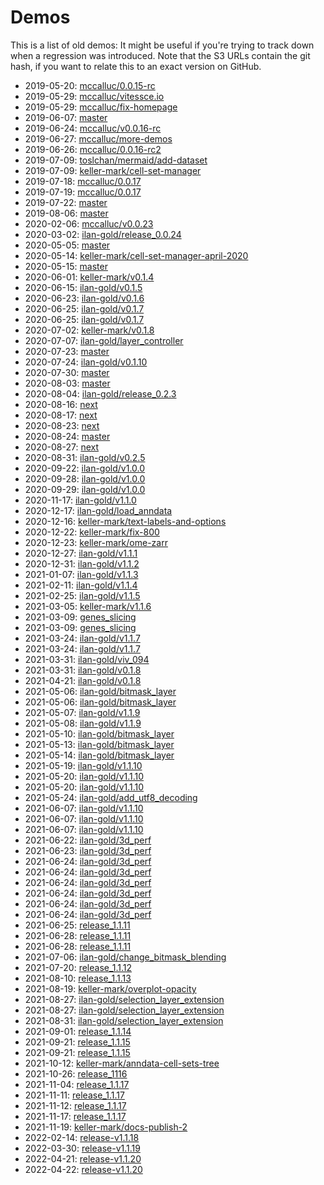 # Demos

This is a list of old demos: It might be useful if you're trying to track down when a regression was introduced.
Note that the S3 URLs contain the git hash, if you want to relate this to an exact version on GitHub.

- 2019-05-20: [mccalluc/0.0.15-rc](https://s3.amazonaws.com/vitessce-data/demos/2019-05-20/7e97179/docs/index.html)
- 2019-05-29: [mccalluc/vitessce.io](https://s3.amazonaws.com/vitessce-data/demos/2019-05-29/07b48be/staging-docs/index.html)
- 2019-05-29: [mccalluc/fix-homepage](https://s3.amazonaws.com/vitessce-data/demos/2019-05-29/b375d66/staging-docs/index.html)
- 2019-06-07: [master](https://s3.amazonaws.com/vitessce-data/demos/2019-06-07/ff8a33c/staging-docs/index.html)
- 2019-06-24: [mccalluc/v0.0.16-rc](https://s3.amazonaws.com/vitessce-data/demos/2019-06-24/ac9972c/staging-docs/index.html)
- 2019-06-27: [mccalluc/more-demos](https://s3.amazonaws.com/vitessce-data/demos/2019-06-27/d532cf2/staging-docs/index.html)
- 2019-06-26: [mccalluc/0.0.16-rc2](https://s3.amazonaws.com/vitessce-data/demos/2019-06-26/8bf8f29/staging-docs/index.html)
- 2019-07-09: [toslchan/mermaid/add-dataset](https://s3.amazonaws.com/vitessce-data/demos/2019-07-09/e65b127/staging-docs/index.html)
- 2019-07-09: [keller-mark/cell-set-manager](https://s3.amazonaws.com/vitessce-data/demos/2019-07-09/e8f8138/staging-docs/index.html)
- 2019-07-18: [mccalluc/0.0.17](https://s3.amazonaws.com/vitessce-data/demos/2019-07-18/2092ed1/staging-docs/index.html)
- 2019-07-19: [mccalluc/0.0.17](https://s3.amazonaws.com/vitessce-data/demos/2019-07-19/cade6b9/staging-docs/index.html)
- 2019-07-22: [master](https://s3.amazonaws.com/vitessce-data/demos/2019-07-22/1869451/staging-docs/index.html)
- 2019-08-06: [master](https://s3.amazonaws.com/vitessce-data/demos/2019-08-06/51ef18d/staging-docs/index.html)
- 2020-02-06: [mccalluc/v0.0.23](https://s3.amazonaws.com/vitessce-data/demos/2020-02-06/2365869/staging-docs/index.html)
- 2020-03-02: [ilan-gold/release_0.0.24](https://s3.amazonaws.com/vitessce-data/demos/2020-03-02/e802851/index.html)
- 2020-05-05: [master](https://s3.amazonaws.com/vitessce-data/demos/2020-05-05/645ced4/index.html)
- 2020-05-14: [keller-mark/cell-set-manager-april-2020](https://s3.amazonaws.com/vitessce-data/demos/2020-05-14/097b04d/index.html)
- 2020-05-15: [master](https://s3.amazonaws.com/vitessce-data/demos/2020-05-15/bfc97f7/index.html)
- 2020-06-01: [keller-mark/v0.1.4](https://s3.amazonaws.com/vitessce-data/demos/2020-06-01/85df787/index.html)
- 2020-06-15: [ilan-gold/v0.1.5](https://s3.amazonaws.com/vitessce-data/demos/2020-06-15/c1781a4/index.html)
- 2020-06-23: [ilan-gold/v0.1.6](https://s3.amazonaws.com/vitessce-data/demos/2020-06-23/063021b/index.html)
- 2020-06-25: [ilan-gold/v0.1.7](https://s3.amazonaws.com/vitessce-data/demos/2020-06-25/0b8c167/index.html)
- 2020-06-25: [ilan-gold/v0.1.7](https://s3.amazonaws.com/vitessce-data/demos/2020-06-25/b8763e1/index.html)
- 2020-07-02: [keller-mark/v0.1.8](https://s3.amazonaws.com/vitessce-data/demos/2020-07-02/61180c9/index.html)
- 2020-07-07: [ilan-gold/layer_controller](https://s3.amazonaws.com/vitessce-data/demos/2020-07-07/5fcc86c/index.html)
- 2020-07-23: [master](https://s3.amazonaws.com/vitessce-data/demos/2020-07-23/5c916cb/index.html)
- 2020-07-24: [ilan-gold/v0.1.10](https://s3.amazonaws.com/vitessce-data/demos/2020-07-24/732a3e9/index.html)
- 2020-07-30: [master](https://s3.amazonaws.com/vitessce-data/demos/2020-07-30/2443d0d/index.html)
- 2020-08-03: [master](https://s3.amazonaws.com/vitessce-data/demos/2020-08-03/5f87866/index.html)
- 2020-08-04: [ilan-gold/release_0.2.3](https://s3.amazonaws.com/vitessce-data/demos/2020-08-04/9a53b08/index.html)
- 2020-08-16: [next](https://s3.amazonaws.com/vitessce-data/demos/2020-08-16/8357355/index.html)
- 2020-08-17: [next](https://s3.amazonaws.com/vitessce-data/demos/2020-08-17/8ed472e/index.html)
- 2020-08-23: [next](https://s3.amazonaws.com/vitessce-data/demos/2020-08-23/7280b18/index.html)
- 2020-08-24: [master](https://s3.amazonaws.com/vitessce-data/demos/2020-08-24/599c45f/index.html)
- 2020-08-27: [next](https://s3.amazonaws.com/vitessce-data/demos/2020-08-27/a80a7a5/index.html)
- 2020-08-31: [ilan-gold/v0.2.5](https://s3.amazonaws.com/vitessce-data/demos/2020-08-31/c6727b7/index.html)
- 2020-09-22: [ilan-gold/v1.0.0](https://s3.amazonaws.com/vitessce-data/demos/2020-09-22/9a32557/index.html)
- 2020-09-28: [ilan-gold/v1.0.0](https://s3.amazonaws.com/vitessce-data/demos/2020-09-28/f1704e1/index.html)
- 2020-09-29: [ilan-gold/v1.0.0](https://s3.amazonaws.com/vitessce-data/demos/2020-09-29/be388e0/index.html)
- 2020-11-17: [ilan-gold/v1.1.0](https://s3.amazonaws.com/vitessce-data/demos/2020-11-17/80319c8/index.html)
- 2020-12-17: [ilan-gold/load_anndata](https://s3.amazonaws.com/vitessce-data/demos/2020-12-17/3b4f5ed/index.html)
- 2020-12-16: [keller-mark/text-labels-and-options](https://s3.amazonaws.com/vitessce-data/demos/2020-12-16/5ec3bcc/index.html)
- 2020-12-22: [keller-mark/fix-800](https://s3.amazonaws.com/vitessce-data/demos/2020-12-22/a0baea6/index.html)
- 2020-12-23: [keller-mark/ome-zarr](https://s3.amazonaws.com/vitessce-data/demos/2020-12-23/eb362ec/index.html)
- 2020-12-27: [ilan-gold/v1.1.1](https://s3.amazonaws.com/vitessce-data/demos/2020-12-27/8d167fc/index.html)
- 2020-12-31: [ilan-gold/v1.1.2](https://s3.amazonaws.com/vitessce-data/demos/2020-12-31/2c1fa06/index.html)
- 2021-01-07: [ilan-gold/v1.1.3](https://s3.amazonaws.com/vitessce-data/demos/2021-01-07/b944ed8/index.html)
- 2021-02-11: [ilan-gold/v1.1.4](https://s3.amazonaws.com/vitessce-data/demos/2021-02-11/c4c86af/index.html)
- 2021-02-25: [ilan-gold/v1.1.5](https://s3.amazonaws.com/vitessce-data/demos/2021-02-25/8493ce3/index.html)
- 2021-03-05: [keller-mark/v1.1.6](https://s3.amazonaws.com/vitessce-data/demos/2021-03-05/9ae88ba/index.html)
- 2021-03-09: [genes_slicing](https://s3.amazonaws.com/vitessce-data/demos/2021-03-09/456ac0a/index.html)
- 2021-03-09: [genes_slicing](https://s3.amazonaws.com/vitessce-data/demos/2021-03-09/87eb8aa/index.html)
- 2021-03-24: [ilan-gold/v1.1.7](https://s3.amazonaws.com/vitessce-data/demos/2021-03-24/5a04f3d/index.html)
- 2021-03-24: [ilan-gold/v1.1.7](https://s3.amazonaws.com/vitessce-data/demos/2021-03-24/a0eaccb/index.html)
- 2021-03-31: [ilan-gold/viv_094](https://s3.amazonaws.com/vitessce-data/demos/2021-03-31/79fb877/index.html)
- 2021-03-31: [ilan-gold/v0.1.8](https://s3.amazonaws.com/vitessce-data/demos/2021-03-31/737c8bb/index.html)
- 2021-04-21: [ilan-gold/v0.1.8](https://s3.amazonaws.com/vitessce-data/demos/2021-04-21/709135b/index.html)
- 2021-05-06: [ilan-gold/bitmask_layer](https://s3.amazonaws.com/vitessce-data/demos/2021-05-06/0688fe2/index.html)
- 2021-05-06: [ilan-gold/bitmask_layer](https://s3.amazonaws.com/vitessce-data/demos/2021-05-06/0825e41/index.html)
- 2021-05-07: [ilan-gold/v1.1.9](https://s3.amazonaws.com/vitessce-data/demos/2021-05-07/748cb9b/index.html)
- 2021-05-08: [ilan-gold/v1.1.9](https://s3.amazonaws.com/vitessce-data/demos/2021-05-08/cf9119f/index.html)
- 2021-05-10: [ilan-gold/bitmask_layer](https://s3.amazonaws.com/vitessce-data/demos/2021-05-10/5534473/index.html)
- 2021-05-13: [ilan-gold/bitmask_layer](https://s3.amazonaws.com/vitessce-data/demos/2021-05-13/004005d/index.html)
- 2021-05-14: [ilan-gold/bitmask_layer](https://s3.amazonaws.com/vitessce-data/demos/2021-05-14/6686ccb/index.html)
- 2021-05-19: [ilan-gold/v1.1.10](https://s3.amazonaws.com/vitessce-data/demos/2021-05-19/03fded7/index.html)
- 2021-05-20: [ilan-gold/v1.1.10](https://s3.amazonaws.com/vitessce-data/demos/2021-05-20/2b0d735/index.html)
- 2021-05-20: [ilan-gold/v1.1.10](https://s3.amazonaws.com/vitessce-data/demos/2021-05-20/140b508/index.html)
- 2021-05-24: [ilan-gold/add_utf8_decoding](https://s3.amazonaws.com/vitessce-data/demos/2021-05-24/a1802c9/index.html)
- 2021-06-07: [ilan-gold/v1.1.10](https://s3.amazonaws.com/vitessce-data/demos/2021-06-07/9975de14/index.html)
- 2021-06-07: [ilan-gold/v1.1.10](https://s3.amazonaws.com/vitessce-data/demos/2021-06-07/d27e952d/index.html)
- 2021-06-07: [ilan-gold/v1.1.10](https://s3.amazonaws.com/vitessce-data/demos/2021-06-07/e4f25c8b/index.html)
- 2021-06-22: [ilan-gold/3d_perf](https://s3.amazonaws.com/vitessce-data/demos/2021-06-22/0cd77f08/index.html)
- 2021-06-23: [ilan-gold/3d_perf](https://s3.amazonaws.com/vitessce-data/demos/2021-06-23/8b9d90e3/index.html)
- 2021-06-24: [ilan-gold/3d_perf](https://s3.amazonaws.com/vitessce-data/demos/2021-06-24/b27b7297/index.html)
- 2021-06-24: [ilan-gold/3d_perf](https://s3.amazonaws.com/vitessce-data/demos/2021-06-24/4d1bb236/index.html)
- 2021-06-24: [ilan-gold/3d_perf](https://s3.amazonaws.com/vitessce-data/demos/2021-06-24/3a9c0e1b/index.html)
- 2021-06-24: [ilan-gold/3d_perf](https://s3.amazonaws.com/vitessce-data/demos/2021-06-24/da009d17/index.html)
- 2021-06-24: [ilan-gold/3d_perf](https://s3.amazonaws.com/vitessce-data/demos/2021-06-24/5de338b5/index.html)
- 2021-06-24: [ilan-gold/3d_perf](https://s3.amazonaws.com/vitessce-data/demos/2021-06-24/91480307/index.html)
- 2021-06-25: [release_1.1.11](https://s3.amazonaws.com/vitessce-data/demos/2021-06-25/93085322/index.html)
- 2021-06-28: [release_1.1.11](https://s3.amazonaws.com/vitessce-data/demos/2021-06-28/810c5129/index.html)
- 2021-06-28: [release_1.1.11](https://s3.amazonaws.com/vitessce-data/demos/2021-06-28/f1848949/index.html)
- 2021-07-06: [ilan-gold/change_bitmask_blending](https://s3.amazonaws.com/vitessce-data/demos/2021-07-06/3d665a44/index.html)
- 2021-07-20: [release_1.1.12](https://s3.amazonaws.com/vitessce-data/demos/2021-07-20/8c2fa377/index.html)
- 2021-08-10: [release_1.1.13](https://s3.amazonaws.com/vitessce-data/demos/2021-08-10/34a77a03/index.html)
- 2021-08-19: [keller-mark/overplot-opacity](https://s3.amazonaws.com/vitessce-data/demos/2021-08-19/67c6243e/index.html)
- 2021-08-27: [ilan-gold/selection_layer_extension](https://s3.amazonaws.com/vitessce-data/demos/2021-08-27/500d5dc8/index.html)
- 2021-08-27: [ilan-gold/selection_layer_extension](https://s3.amazonaws.com/vitessce-data/demos/2021-08-27/c92acec4/index.html)
- 2021-08-31: [ilan-gold/selection_layer_extension](https://s3.amazonaws.com/vitessce-data/demos/2021-08-31/046b5d5a/index.html)
- 2021-09-01: [release_1.1.14](https://s3.amazonaws.com/vitessce-data/demos/2021-09-01/a79318a9/index.html)
- 2021-09-21: [release_1.1.15](https://s3.amazonaws.com/vitessce-data/demos/2021-09-21/d7de0793/index.html)
- 2021-09-21: [release_1.1.15](https://s3.amazonaws.com/vitessce-data/demos/2021-09-21/99f06871/index.html)
- 2021-10-12: [keller-mark/anndata-cell-sets-tree](https://s3.amazonaws.com/vitessce-data/demos/2021-10-12/51c20af9/index.html)
- 2021-10-26: [release_1116](https://s3.amazonaws.com/vitessce-data/demos/2021-10-26/c9353fc/index.html)
- 2021-11-04: [release_1.1.17](https://s3.amazonaws.com/vitessce-data/demos/2021-11-04/8c03567/index.html)
- 2021-11-11: [release_1.1.17](https://s3.amazonaws.com/vitessce-data/demos/2021-11-11/e8bf561/index.html)
- 2021-11-12: [release_1.1.17](https://s3.amazonaws.com/vitessce-data/demos/2021-11-12/35452ec/index.html)
- 2021-11-17: [release_1.1.17](https://s3.amazonaws.com/vitessce-data/demos/2021-11-17/db07d05/index.html)
- 2021-11-19: [keller-mark/docs-publish-2](https://s3.amazonaws.com/vitessce-data/demos/2021-11-19/6710a228/index.html)
- 2022-02-14: [release-v1.1.18](https://s3.amazonaws.com/vitessce-data/demos/2022-02-14/87373735/index.html)
- 2022-03-30: [release-v1.1.19](https://s3.amazonaws.com/vitessce-data/demos/2022-03-30/2d1eba78/index.html)
- 2022-04-21: [release-v1.1.20](https://s3.amazonaws.com/vitessce-data/demos/2022-04-21/1c3d890b/index.html)
- 2022-04-22: [release-v1.1.20](https://s3.amazonaws.com/vitessce-data/demos/2022-04-22/0cb9bea1/index.html)
